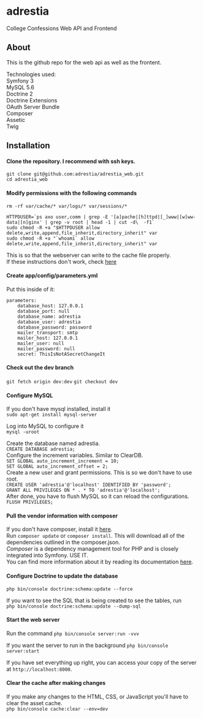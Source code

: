 # adrestia
College Confessions Web API and Frontend

## About
This is the github repo for the web api as well as the frontent.

Technologies used:   
Symfony 3  
MySQL 5.6  
Doctrine 2  
Doctrine Extensions  
OAuth Server Bundle  
Composer  
Assetic  
Twig  

## Installation
#### Clone the repository. I recommend with ssh keys.
```
git clone git@github.com:adrestia/adrestia_web.git
cd adrestia_web
```

#### Modify permissions with the following commands
```
rm -rf var/cache/* var/logs/* var/sessions/*

HTTPDUSER=`ps axo user,comm | grep -E '[a]pache|[h]ttpd|[_]www|[w]ww-data|[n]ginx' | grep -v root | head -1 | cut -d\  -f1`
sudo chmod -R +a "$HTTPDUSER allow delete,write,append,file_inherit,directory_inherit" var
sudo chmod -R +a "`whoami` allow delete,write,append,file_inherit,directory_inherit" var
```
This is so that the webserver can write to the cache file properly.  
If these instructions don't work, check [here](http://symfony.com/doc/current/book/installation.html#checking-symfony-application-configuration-and-setup)  

#### Create app/config/parameters.yml
Put this inside of it:  
```
parameters:
    database_host: 127.0.0.1
    database_port: null
    database_name: adrestia
    database_user: adrestia
    database_password: password
    mailer_transport: smtp
    mailer_host: 127.0.0.1
    mailer_user: null
    mailer_password: null
    secret: ThisIsNotASecretChangeIt
```

#### Check out the dev branch
`git fetch origin dev:dev`
`git checkout dev`

#### Configure MySQL
If you don't have mysql installed, install it  
`sudo apt-get install mysql-server`

Log into MySQL to configure it  
`mysql -uroot`

Create the database named adrestia.   
`CREATE DATABASE adrestia;`  
Configure the increment variables. Similar to ClearDB.  
`SET GLOBAL auto_increment_increment = 10;`  
`SET GLOBAL auto_increment_offset = 2;`  
Create a new user and grant permissions. This is so we don't have to use root.  
`CREATE USER 'adrestia'@'localhost' IDENTIFIED BY 'password';`  
`GRANT ALL PRIVILEGES ON * . * TO 'adrestia'@'localhost';`  
After done, you have to flush MySQL so it can reload the configurations.  
`FLUSH PRIVILEGES;`  

#### Pull the vendor information with composer
If you don't have composer, install it [here](https://getcomposer.org/download/).  
Run `composer update` or `composer install`.
This will download all of the dependencies outlined in the composer.json.  
*Composer* is a dependency management tool for PHP and is closely integrated into Symfony. USE IT.  
You can find more information about it by reading its documentation [here](https://getcomposer.org/doc/00-intro.md).  

#### Configure Doctrine to update the database
`php bin/console doctrine:schema:update --force`  

If you want to see the SQL that is being created to see the tables, run  
`php bin/console doctrine:schema:update --dump-sql`

#### Start the web server
Run the command
`php bin/console server:run -vvv`

If you want the server to run in the background
`php bin/console server:start`

If you have set everything up right, you can access your copy of the server at `http://localhost:8000`.

#### Clear the cache after making changes
If you make any changes to the HTML, CSS, or JavaScript you'll have to clear the asset cache.  
`php bin/console cache:clear --env=dev`
